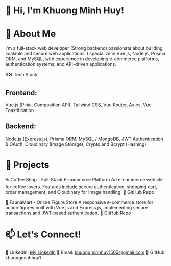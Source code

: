 # 👋 Hi, I'm Khuong Minh Huy!

# 🚀 About Me
I'm a full-stack web developer (Strong backend) passionate about building scalable and secure web applications. I specialize in Vue.js, Node.js, Prisma ORM, and MySQL, with experience in developing e-commerce platforms, authentication systems, and API-driven applications.

#🛠️ Tech Stack

## Frontend:
Vue.js (Pinia, Composition API), Tailwind CSS, Vue Router, Axios, Vue-Toastification
## Backend:
Node.js (Express.js), Prisma ORM, MySQL / MongoDB, JWT Authentication & OAuth, Cloudinary (Image Storage), Crypto and Bcrypt (Hashing)

# 📌 Projects
☕ Coffee Shop - Full-Stack E-commerce Platform
An e-commerce website for coffee lovers. Features include secure authentication, shopping cart, order management, and Cloudinary for image handling.
🔗 GitHub Repo

🛒 FaunaMart - Online Figure Store
A responsive e-commerce store for action figures built with Vue.js and Express.js, implementing secure transactions and JWT-based authentication.
🔗 GitHub Repo

# 📫 Let's Connect!
💼 LinkedIn: [My LinkedIn](https://www.linkedin.com/in/khuong-minh-huy/)
📧 Email: khuongminhhuy1505@gmail.com
🔗 GitHub: khuongminhhuy1

